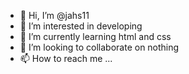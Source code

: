 - 👋 Hi, I’m @jahs11
- 👀 I’m interested in developing
- 🌱 I’m currently learning html and css
- 💞️ I’m looking to collaborate on nothing
- 📫 How to reach me ...

<!---
jahs11/jahs11 is a ✨ special ✨ repository because its `README.md` (this file) appears on your GitHub profile.
You can click the Preview link to take a look at your changes.
--->
